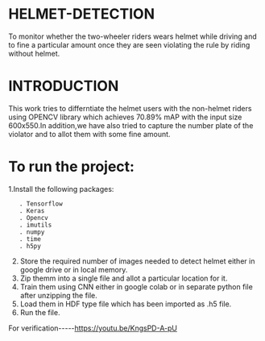
# HELMET-DETECTION
 To monitor whether the two-wheeler riders wears helmet while driving and to fine a particular amount once they are seen violating the rule by riding without helmet.
 
 # INTRODUCTION
 This work tries to differntiate the helmet users with the non-helmet riders using OPENCV library which achieves  70.89% mAP with the input size 600x550.In addition,we have also tried to capture the number plate of the violator and to allot them with some fine amount.
  
 # To run the project:
 1.Install the following packages:
 ```
    . Tensorflow
    . Keras
    . Opencv
    . imutils
    . numpy
    . time
    . h5py
  ```  
  2. Store the required number of images needed to detect helmet either in google drive or in local memory.
  3. Zip themm into a single file and allot a particular location for it.
  4. Train them using CNN either in google colab or in  separate python file after unzipping the file.
  5. Load them in HDF type file which has been imported as .h5 file.
  6. Run the file.


  For verification-----https://youtu.be/KngsPD-A-pU
